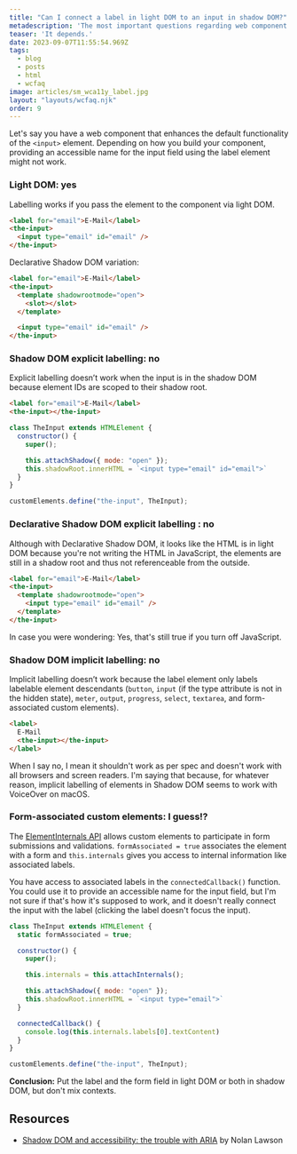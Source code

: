 ```yaml
---
title: "Can I connect a label in light DOM to an input in shadow DOM?"
metadescription: 'The most important questions regarding web component accessibility'
teaser: 'It depends.'
date: 2023-09-07T11:55:54.969Z
tags:
  - blog
  - posts
  - html
  - wcfaq
image: articles/sm_wca11y_label.jpg
layout: "layouts/wcfaq.njk"
order: 9
---
```

Let's say you have a web component that enhances the default functionality of the `<input>` element. Depending on how you build your component, providing an accessible name for the input field using the label element might not work.

### Light DOM: yes

Labelling works if you pass the element to the component via light DOM.

```html
<label for="email">E-Mail</label>
<the-input>
  <input type="email" id="email" />
</the-input>
```

Declarative Shadow DOM variation:

```html
<label for="email">E-Mail</label>
<the-input>
  <template shadowrootmode="open">
    <slot></slot>
  </template>

  <input type="email" id="email" />
</the-input>
```

### Shadow DOM explicit labelling: no

Explicit labelling doesn’t work when the input is in the shadow DOM because element IDs are scoped to their shadow root.

```html
<label for="email">E-Mail</label>
<the-input></the-input>
```

```jsx
class TheInput extends HTMLElement {
  constructor() {
    super();

    this.attachShadow({ mode: "open" });
    this.shadowRoot.innerHTML = `<input type="email" id="email">`
  }
}

customElements.define("the-input", TheInput);
```

### Declarative Shadow DOM explicit labelling : no

Although with Declarative Shadow DOM, it looks like the HTML is in light DOM because you're not writing the HTML in JavaScript, the elements are still in a shadow root and thus not referenceable from the outside.

```html
<label for="email">E-Mail</label>
<the-input>
  <template shadowrootmode="open">
    <input type="email" id="email" />
  </template>
</the-input>
```

In case you were wondering: Yes, that's still true if you turn off JavaScript.

### Shadow DOM implicit labelling: no

Implicit labelling doesn’t work because the label element only labels labelable element descendants (`button`, `input` (if the type attribute is not in the hidden state), `meter`, `output`, `progress`, `select`, `textarea`, and form-associated custom elements).

```html
<label>
  E-Mail
  <the-input></the-input>
</label>
```

When I say no, I mean it shouldn't work as per spec and doesn't work with all browsers and screen readers. I'm saying that because, for whatever reason, implicit labelling of elements in Shadow DOM seems to work with VoiceOver on macOS.

### Form-associated custom elements: I guess!?

The [ElementInternals API](https://webkit.org/blog/13711/elementinternals-and-form-associated-custom-elements/) allows custom elements to participate in form submissions and validations.
`formAssociated = true` associates the element with a form and `this.internals` gives you access to internal information like associated labels.

You have access to associated labels in the `connectedCallback()` function. You could use it to provide an accessible name for the input field, but I'm not sure if that's how it's supposed to work, and it doesn't really connect the input with the label (clicking the label doesn't focus the input).

```jsx
class TheInput extends HTMLElement {
  static formAssociated = true;

  constructor() {
    super();

    this.internals = this.attachInternals();

    this.attachShadow({ mode: "open" });
    this.shadowRoot.innerHTML = `<input type="email">`
  }

  connectedCallback() {
    console.log(this.internals.labels[0].textContent)
  }
}

customElements.define("the-input", TheInput);
```


**Conclusion:** Put the label and the form field in light DOM or both in shadow DOM, but don't mix contexts.

## Resources 

* [Shadow DOM and accessibility: the trouble with ARIA](https://nolanlawson.com/2022/11/28/shadow-dom-and-accessibility-the-trouble-with-aria/) by Nolan Lawson